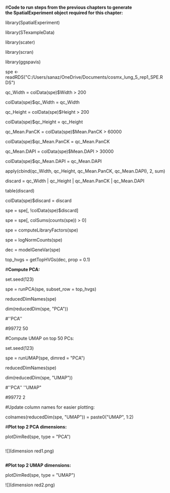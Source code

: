 \#**Code to run steps from the previous chapters to generate the SpatialExperiment object required for this chapter:**

library(SpatialExperiment)

library(STexampleData)

library(scater)

library(scran)

library(ggspavis)

spe \<- readRDS("C:/Users/sanaz/OneDrive/Documents/cosmx_lung_5_rep1_SPE.RDS")

qc_Width = colData(spe)\$Width \> 200

colData(spe)\$qc_Width = qc_Width

qc_Height = colData(spe)\$Height \> 200

colData(spe)\$qc_Height = qc_Height

qc_Mean.PanCK = colData(spe)\$Mean.PanCK \> 60000

colData(spe)\$qc_Mean.PanCK = qc_Mean.PanCK

qc_Mean.DAPI = colData(spe)\$Mean.DAPI \> 30000

colData(spe)\$qc_Mean.DAPI = qc_Mean.DAPI

apply(cbind(qc_Width, qc_Height, qc_Mean.PanCK, qc_Mean.DAPI), 2, sum)

discard = qc_Width \| qc_Height \| qc_Mean.PanCK \| qc_Mean.DAPI

table(discard)

colData(spe)\$discard = discard

spe = spe[, !colData(spe)\$discard]

spe = spe[, colSums(counts(spe)) \> 0]

spe = computeLibraryFactors(spe)

spe = logNormCounts(spe)

dec = modelGeneVar(spe)

top_hvgs = getTopHVGs(dec, prop = 0.1)

\#**Compute PCA:**

set.seed(123)

spe = runPCA(spe, subset_row = top_hvgs)

reducedDimNames(spe)

dim(reducedDim(spe, "PCA"))

\#''PCA''

#99772 50

#Compute UMAP on top 50 PCs:

set.seed(123)

spe = runUMAP(spe, dimred = "PCA")

reducedDimNames(spe)

dim(reducedDim(spe, "UMAP"))

\#''PCA'' ''UMAP"

#99772 2

#Update column names for easier plotting:

colnames(reducedDim(spe, "UMAP")) = paste0("UMAP", 1:2)

\#**Plot top 2 PCA dimensions:**

plotDimRed(spe, type = "PCA")

![]()

![](dimension red1.png)

![]()

**#Plot top 2 UMAP dimensions:**

plotDimRed(spe, type = "UMAP")

![](dimension red2.png)
